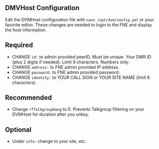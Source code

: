 ## DMVHost Configuration

Edit the DVMHost configuration file with `nano /opt/dvm/config.yml` or your favorite editor. These changes are needed to login to the FNE and display the host information.

## Required
 * CHANGE `id:` to admin provided peerID. Must be unique. Your DMR ID (plus 2 digits if needed). Limit 9 characters. Numbers only.
 * CHANGE `address:` to FNE admin provided IP address.
 * CHANGE `password:` to FNE admin provided password.
 * CHANGE `identity:` to YOUR CALL SIGN or YOUR SITE NAME (limit 8 characters).

## Recommended
 * Change `rfTalkgroupHang` to 0. Prevents Talkgroup filtering on your DVMHost for duration after you unkey.

## Optional
 * Under `info:` change to your site, etc.
